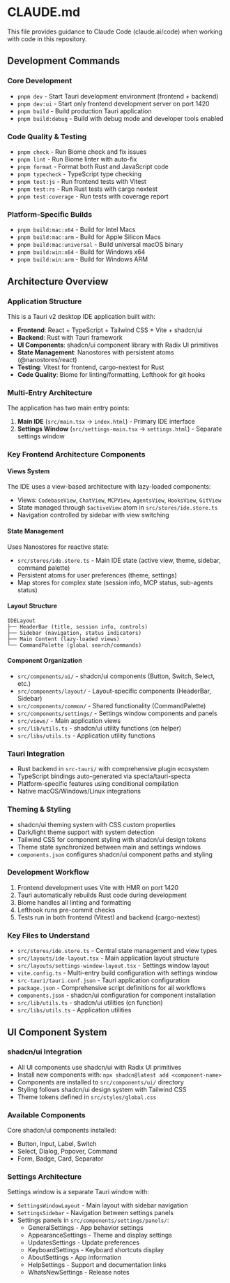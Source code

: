 # CLAUDE.md

This file provides guidance to Claude Code (claude.ai/code) when working with code in this repository.

## Development Commands

### Core Development
- `pnpm dev` - Start Tauri development environment (frontend + backend)
- `pnpm dev:ui` - Start only frontend development server on port 1420
- `pnpm build` - Build production Tauri application
- `pnpm build:debug` - Build with debug mode and developer tools enabled

### Code Quality & Testing
- `pnpm check` - Run Biome check and fix issues
- `pnpm lint` - Run Biome linter with auto-fix
- `pnpm format` - Format both Rust and JavaScript code
- `pnpm typecheck` - TypeScript type checking
- `pnpm test:js` - Run frontend tests with Vitest
- `pnpm test:rs` - Run Rust tests with cargo nextest
- `pnpm test:coverage` - Run tests with coverage report

### Platform-Specific Builds
- `pnpm build:mac:x64` - Build for Intel Macs
- `pnpm build:mac:arm` - Build for Apple Silicon Macs
- `pnpm build:mac:universal` - Build universal macOS binary
- `pnpm build:win:x64` - Build for Windows x64
- `pnpm build:win:arm` - Build for Windows ARM


## Architecture Overview

### Application Structure
This is a Tauri v2 desktop IDE application built with:
- **Frontend**: React + TypeScript + Tailwind CSS + Vite + shadcn/ui
- **Backend**: Rust with Tauri framework
- **UI Components**: shadcn/ui component library with Radix UI primitives
- **State Management**: Nanostores with persistent atoms (@nanostores/react)
- **Testing**: Vitest for frontend, cargo-nextest for Rust
- **Code Quality**: Biome for linting/formatting, Lefthook for git hooks

### Multi-Entry Architecture
The application has two main entry points:
1. **Main IDE** (`src/main.tsx` → `index.html`) - Primary IDE interface
2. **Settings Window** (`src/settings-main.tsx` → `settings.html`) - Separate settings window

### Key Frontend Architecture Components

#### Views System
The IDE uses a view-based architecture with lazy-loaded components:
- Views: `CodebaseView`, `ChatView`, `MCPView`, `AgentsView`, `HooksView`, `GitView`
- State managed through `$activeView` atom in `src/stores/ide.store.ts`
- Navigation controlled by sidebar with view switching

#### State Management
Uses Nanostores for reactive state:
- `src/stores/ide.store.ts` - Main IDE state (active view, theme, sidebar, command palette)
- Persistent atoms for user preferences (theme, settings)
- Map stores for complex state (session info, MCP status, sub-agents status)

#### Layout Structure
```
IDELayout
├── HeaderBar (title, session info, controls)
├── Sidebar (navigation, status indicators)
├── Main Content (lazy-loaded views)
└── CommandPalette (global search/commands)
```

#### Component Organization
- `src/components/ui/` - shadcn/ui components (Button, Switch, Select, etc.)
- `src/components/layout/` - Layout-specific components (HeaderBar, Sidebar)
- `src/components/common/` - Shared functionality (CommandPalette)
- `src/components/settings/` - Settings window components and panels
- `src/views/` - Main application views
- `src/lib/utils.ts` - shadcn/ui utility functions (cn helper)
- `src/libs/utils.ts` - Application utility functions

### Tauri Integration
- Rust backend in `src-tauri/` with comprehensive plugin ecosystem
- TypeScript bindings auto-generated via specta/tauri-specta
- Platform-specific features using conditional compilation
- Native macOS/Windows/Linux integrations

### Theming & Styling
- shadcn/ui theming system with CSS custom properties
- Dark/light theme support with system detection
- Tailwind CSS for component styling with shadcn/ui design tokens
- Theme state synchronized between main and settings windows
- `components.json` configures shadcn/ui component paths and styling

### Development Workflow
1. Frontend development uses Vite with HMR on port 1420
2. Tauri automatically rebuilds Rust code during development
3. Biome handles all linting and formatting
4. Lefthook runs pre-commit checks
5. Tests run in both frontend (Vitest) and backend (cargo-nextest)

### Key Files to Understand
- `src/stores/ide.store.ts` - Central state management and view types
- `src/layouts/ide-layout.tsx` - Main application layout structure
- `src/layouts/settings-window-layout.tsx` - Settings window layout
- `vite.config.ts` - Multi-entry build configuration with settings window
- `src-tauri/tauri.conf.json` - Tauri application configuration
- `package.json` - Comprehensive script definitions for all workflows
- `components.json` - shadcn/ui configuration for component installation
- `src/lib/utils.ts` - shadcn/ui utilities (cn function)
- `src/libs/utils.ts` - Application utilities

## UI Component System

### shadcn/ui Integration
- All UI components use shadcn/ui with Radix UI primitives
- Install new components with: `npx shadcn@latest add <component-name>`
- Components are installed to `src/components/ui/` directory
- Styling follows shadcn/ui design system with Tailwind CSS
- Theme tokens defined in `src/styles/global.css`

### Available Components
Core shadcn/ui components installed:
- Button, Input, Label, Switch
- Select, Dialog, Popover, Command
- Form, Badge, Card, Separator

### Settings Architecture
Settings window is a separate Tauri window with:
- `SettingsWindowLayout` - Main layout with sidebar navigation
- `SettingsSidebar` - Navigation between settings panels
- Settings panels in `src/components/settings/panels/`:
  - GeneralSettings - App behavior settings
  - AppearanceSettings - Theme and display settings
  - UpdatesSettings - Update preferences
  - KeyboardSettings - Keyboard shortcuts display
  - AboutSettings - App information
  - HelpSettings - Support and documentation links
  - WhatsNewSettings - Release notes